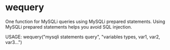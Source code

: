 # wequery
One function for MySQLi queries using MySQLi prepared statements.
Using MySQLi prepared statements helps you avoid SQL injection.

USAGE:
wequery("mysqli statements query", "variables types, var1, var2, var3...")

